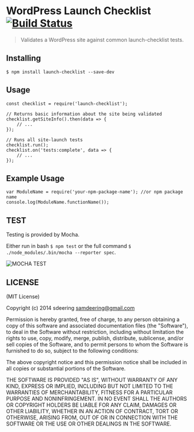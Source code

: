 # WordPress Launch Checklist [![Build Status](https://secure.travis-ci.org/sdeering/npm-boilerplate.png)](http://travis-ci.org/sdeering/npm-boilerplate)

> Validates a WordPress site against common launch-checklist tests.


## Installing

```
$ npm install launch-checklist --save-dev
```


## Usage

```
const checklist = require('launch-checklist');

// Returns basic information about the site being validated
checklist.getSiteInfo().then(data => {
	// ...
});

// Runs all site-launch tests
checklist.run();
checklist.on('tests:complete', data => {
	// ...
});

```


## Example Usage

```
var ModuleName = require('your-npm-package-name'); //or npm package name
console.log(ModuleName.functionName());
```


## TEST

Testing is provided by Mocha.

Either run in bash `$ npm test` or the full command `$ ./node_modules/.bin/mocha --reporter spec`.

![MOCHA TEST](https://raw.githubusercontent.com/nielse63/launch-checklist/master/src/reports/html/test.jpg "MOCHA TEST")


## LICENSE

(MIT License)

Copyright (c) 2014 sdeering <samdeering@gmail.com>

Permission is hereby granted, free of charge, to any person obtaining
a copy of this software and associated documentation files (the
"Software"), to deal in the Software without restriction, including
without limitation the rights to use, copy, modify, merge, publish,
distribute, sublicense, and/or sell copies of the Software, and to
permit persons to whom the Software is furnished to do so, subject to
the following conditions:

The above copyright notice and this permission notice shall be
included in all copies or substantial portions of the Software.

THE SOFTWARE IS PROVIDED "AS IS", WITHOUT WARRANTY OF ANY KIND,
EXPRESS OR IMPLIED, INCLUDING BUT NOT LIMITED TO THE WARRANTIES OF
MERCHANTABILITY, FITNESS FOR A PARTICULAR PURPOSE AND
NONINFRINGEMENT. IN NO EVENT SHALL THE AUTHORS OR COPYRIGHT HOLDERS BE
LIABLE FOR ANY CLAIM, DAMAGES OR OTHER LIABILITY, WHETHER IN AN ACTION
OF CONTRACT, TORT OR OTHERWISE, ARISING FROM, OUT OF OR IN CONNECTION
WITH THE SOFTWARE OR THE USE OR OTHER DEALINGS IN THE SOFTWARE.
